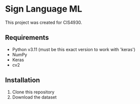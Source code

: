 # Sign Language ML

This project was created for CIS4930.

## Requirements

* Python v3.11 (must be this exact version to work with 'keras')
* NumPy
* Keras
* cv2

## Installation
1. Clone this repository
2. Download the dataset 